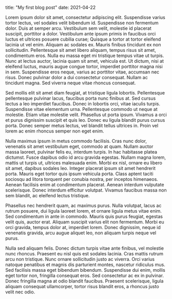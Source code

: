title: "My first blog post"
date: 2021-04-22

Lorem ipsum dolor sit amet, consectetur adipiscing elit. Suspendisse varius tortor lectus, vel sodales velit bibendum id. Suspendisse non fermentum dolor. Duis at semper arcu. Vestibulum sem velit, molestie id placerat suscipit, porttitor a dolor. Vestibulum ante ipsum primis in faucibus orci luctus et ultrices posuere cubilia curae; Quisque a tortor at tortor eleifend lacinia ut vel enim. Aliquam ac sodales ex. Mauris finibus tincidunt ex non sollicitudin. Pellentesque sit amet libero aliquam, tempus risus sit amet, condimentum eros. Nulla eu massa eget mi tristique tempus vitae ut turpis. Nunc at lectus auctor, lacinia quam sit amet, vehicula est. Ut dictum, nisi at eleifend luctus, mauris augue congue tortor, imperdiet porttitor magna nisi in sem. Suspendisse eros neque, varius ac porttitor vitae, accumsan nec risus. Donec pulvinar dolor a dui consectetur consequat. Nullam ac tincidunt magna. Sed viverra neque vitae rhoncus consequat.

Sed mollis elit sit amet diam feugiat, at tristique ligula lobortis. Pellentesque pellentesque pulvinar lacus, faucibus porta nunc finibus at. Sed cursus lectus a leo imperdiet faucibus. Donec in lobortis orci, vitae iaculis turpis. Suspendisse vitae elementum urna. Pellentesque commodo ut neque at molestie. Etiam vitae molestie velit. Phasellus ut porta ipsum. Vivamus a orci et purus dignissim suscipit et quis leo. Donec eu ligula blandit purus cursus porta. Donec semper metus lectus, vel blandit tellus ultrices in. Proin vel lorem ac enim rhoncus semper non eget enim.

Nulla maximus ipsum in metus commodo facilisis. Cras nunc dolor, venenatis sit amet vestibulum eget, commodo at quam. Nullam auctor massa laoreet, pulvinar felis eu, interdum turpis. In hac habitasse platea dictumst. Fusce dapibus odio id arcu gravida egestas. Nullam magna lorem, mattis ut turpis ut, ultrices malesuada enim. Morbi ex nisl, ornare eu libero sit amet, dapibus sodales leo. Integer placerat ipsum sit amet hendrerit porta. Mauris eget tortor quis ipsum vehicula porta. Class aptent taciti sociosqu ad litora torquent per conubia nostra, per inceptos himenaeos. Aenean facilisis enim at condimentum placerat. Aenean interdum vulputate scelerisque. Donec interdum efficitur volutpat. Vivamus faucibus massa non sem blandit, ac eleifend lectus tristique.

Phasellus nec hendrerit quam, ac maximus purus. Nulla volutpat, lacus ac rutrum posuere, dui ligula laoreet lorem, et ornare ligula metus vitae enim. Sed condimentum in ante in commodo. Mauris quis purus feugiat, egestas velit quis, auctor erat. Aliquam suscipit varius elit non fermentum. Morbi eu orci gravida, tempus dolor at, imperdiet lorem. Donec dignissim, neque id venenatis gravida, arcu augue aliquet leo, non aliquam turpis neque vel purus.

Nulla sed aliquam felis. Donec dictum turpis vitae ante finibus, vel molestie nunc rhoncus. Praesent eu nisl quis est sodales lacinia. Cras mattis rutrum arcu non tristique. Nunc ornare sollicitudin justo ac viverra. Orci varius natoque penatibus et magnis dis parturient montes, nascetur ridiculus mus. Sed facilisis massa eget bibendum bibendum. Suspendisse dui enim, mollis eget tortor non, fringilla consequat eros. Sed consectetur ac ex in pulvinar. Donec fringilla magna at odio blandit faucibus. Praesent scelerisque, ligula aliquam consequat ullamcorper, tortor risus blandit eros, a rhoncus justo velit nec odio. 

